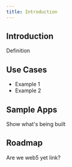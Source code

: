 ```yaml
---
title: Introduction
---
```


## Introduction

Definition

## Use Cases

- Example 1
- Example 2

## Sample Apps

Show what's being built

## Roadmap

Are we web5 yet link?
